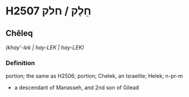 # H2507 חֵלֶק / חלק

## Chêleq

_(khay'-lek | hay-LEK | hay-LEK)_

### Definition

portion; the same as H2506; portion; Chelek, an Israelite; Helek; n-pr-m

- a descendant of Manasseh, and 2nd son of Gilead
